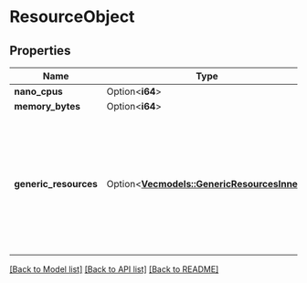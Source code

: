 # ResourceObject

## Properties

Name | Type | Description | Notes
------------ | ------------- | ------------- | -------------
**nano_cpus** | Option<**i64**> |  | [optional]
**memory_bytes** | Option<**i64**> |  | [optional]
**generic_resources** | Option<[**Vec<models::GenericResourcesInner>**](GenericResources_inner.md)> | User-defined resources can be either Integer resources (e.g, `SSD=3`) or String resources (e.g, `GPU=UUID1`).  | [optional]

[[Back to Model list]](../README.md#documentation-for-models) [[Back to API list]](../README.md#documentation-for-api-endpoints) [[Back to README]](../README.md)


